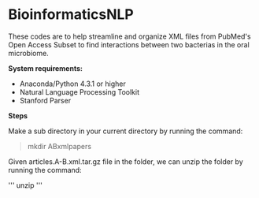 # BioinformaticsNLP
These codes are to help streamline and organize XML files from PubMed's Open Access Subset to find interactions between two bacterias in the oral microbiome. 

**System requirements:**

- Anaconda/Python 4.3.1 or higher
- Natural Language Processing Toolkit 
- Stanford Parser


**Steps**

Make a sub directory in your current directory by running the command:

> mkdir ABxmlpapers


Given articles.A-B.xml.tar.gz file in the folder, we can unzip the folder by running the command:

'''
unzip 
'''
